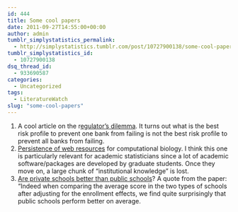 ```yaml
---
id: 444
title: Some cool papers
date: 2011-09-27T14:55:00+00:00
author: admin
tumblr_simplystatistics_permalink:
  - http://simplystatistics.tumblr.com/post/10727900138/some-cool-papers
tumblr_simplystatistics_id:
  - 10727900138
dsq_thread_id:
  - 933690587
categories:
  - Uncategorized
tags:
  - LiteratureWatch
slug: "some-cool-papers"
---
```

  1. A cool article on the r<a href="http://www.pnas.org/content/108/31/12647.abstract" target="_blank">egulator&#8217;s dilemma</a>. It turns out what is the best risk profile to prevent one bank from failing is not the best risk profile to prevent all banks from failing. 
  2. <a href="http://www.plosone.org/article/info%3Adoi%2F10.1371%2Fjournal.pone.0024914" target="_blank">Persistence of web resources</a> for computational biology. I think this one is particularly relevant for academic statisticians since a lot of academic software/packages are developed by graduate students. Once they move on, a large chunk of &#8220;institutional knowledge&#8221; is lost. 
  3. <a href="http://kevindenny.wordpress.com/2011/08/08/are-private-schools-better-than-public-schools-evidence-for-ireland/" target="_blank">Are private schools better than public schools</a>? A quote from the paper: &#8220;Indeed when comparing the average score in the two types of schools after adjusting for the enrollment effects, we find quite surprisingly that public schools perform better on average.
